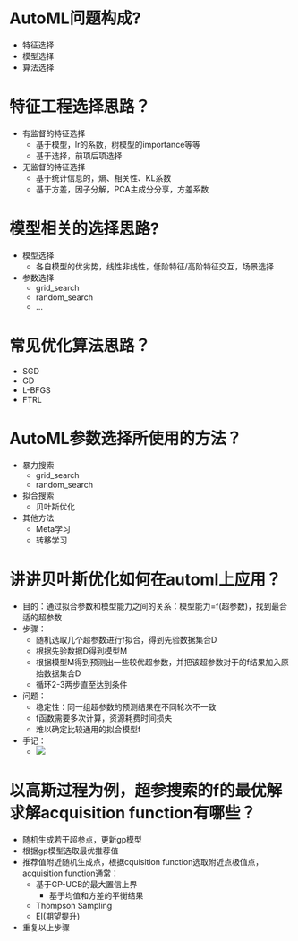 # AutoML问题构成?
- 特征选择
- 模型选择
- 算法选择

# 特征工程选择思路？
- 有监督的特征选择
    - 基于模型，lr的系数，树模型的importance等等
    - 基于选择，前项后项选择
- 无监督的特征选择
    - 基于统计信息的，熵、相关性、KL系数
    - 基于方差，因子分解，PCA主成分分享，方差系数

# 模型相关的选择思路?
- 模型选择
    - 各自模型的优劣势，线性非线性，低阶特征/高阶特征交互，场景选择
- 参数选择
    - grid_search
    - random_search
    - ...
    
# 常见优化算法思路？
- SGD
- GD
- L-BFGS
- FTRL

# AutoML参数选择所使用的方法？
- 暴力搜索
    - grid_search
    - random_search
- 拟合搜索
    - 贝叶斯优化
- 其他方法
    - Meta学习
    - 转移学习

# 讲讲贝叶斯优化如何在automl上应用？
- 目的：通过拟合参数和模型能力之间的关系：模型能力=f(超参数)，找到最合适的超参数
- 步骤：
    - 随机选取几个超参数进行f拟合，得到先验数据集合D
    - 根据先验数据D得到模型M
    - 根据模型M得到预测出一些较优超参数，并把该超参数对于的f结果加入原始数据集合D
    - 循环2-3两步直至达到条件
- 问题：
    - 稳定性：同一组超参数的预测结果在不同轮次不一致
    - f函数需要多次计算，资源耗费时间损失
    - 难以确定比较通用的拟合模型f
- 手记：
    - ![](https://tva1.sinaimg.cn/large/006tNbRwgy1g9n45r6f3nj30q40tkjz8.jpg)

# 以高斯过程为例，超参搜索的f的最优解求解acquisition function有哪些？
- 随机生成若干超参点，更新gp模型
- 根据gp模型选取最优推荐值
- 推荐值附近随机生成点，根据cquisition function选取附近点极值点，acquisition function通常：
    - 基于GP-UCB的最大置信上界
        - 基于均值和方差的平衡结果
    - Thompson Sampling
    - EI(期望提升)
- 重复以上步骤
